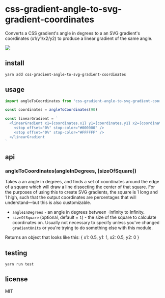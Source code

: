 # css-gradient-angle-to-svg-gradient-coordinates

Converts a CSS gradient's angle in degrees to a an SVG gradient's coordinates (x1/y1/x2/y2) to produce a linear gradient of the same angle.

![](https://media3.giphy.com/media/APqEbxBsVlkWSuFpth/giphy.gif?cid=ecf05e472bognj037tletnaozvizsj5jzkt5c5lsy6qfon42&rid=giphy.gif&ct=g)

## install

```
yarn add css-gradient-angle-to-svg-gradient-coordinates
```

## usage

```javascript
import angleToCoordinates from 'css-gradient-angle-to-svg-gradient-coordinates'

const coordinates = angleToCoordinates(90)

const linearGradient = `
  <linearGradient x1={coordinates.x1} y1={coordinates.y1} x2={coordinates.x2} y2={coordinates.y2}>
    <stop offset="0%" stop-color="#000000" />
    <stop offset="0%" stop-color="#FFFFFF" />
  </linearGradient
`
```

## api

### angleToCoordinates(angleInDegrees, [sizeOfSquare])

Takes a an angle in degrees, and finds a set of coordinates around the edge of a square which
will draw a line dissecting the center of that square. For the purposes of using this to create
SVG gradients, the square is 1 long and 1 high, such that the output coordinates are percentages
that <linearGradient> will understand—but this is also customizable.

- `angleInDegrees` - an angle in degrees between -Infinity to Infinity.
- `sizeOfSquare` (optional, default = `1`) - the size of the square to calculate coordinates on. Usually not necessary to specify unless you've changed `gradientUnits` or you're trying to do something else with this module.

Returns an object that looks like this: { x1: 0.5, y1: 1, x2: 0.5, y2: 0 }

## testing

```
yarn run test
```

## license

MIT
